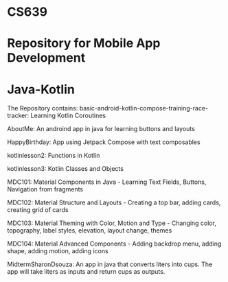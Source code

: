 # CS639
# Repository for Mobile App Development 
# Java-Kotlin

The Repository contains:
basic-android-kotlin-compose-training-race-tracker: Learning Kotlin Coroutines

AboutMe: An androind app in java for learning buttons and layouts

HappyBirthday: App using Jetpack Compose with text composables

kotlinlesson2: Functions in Kotlin

kotlinlesson3: Kotlin Classes and Objects

MDC101: Material Components in Java - Learning Text Fields, Buttons, Navigation from fragments 

MDC102: Material Structure and Layouts - Creating a top bar, adding cards, creating grid of cards

MDC103: Material Theming with Color, Motion and Type - Changing color, topography, label styles, elevation, layout change, themes

MDC104: Material Advanced Components - Adding backdrop menu, adding shape, adding motion, adding icons

MidtermSharonDsouza: An app in java that converts liters into cups. The app will take liters as inputs and return cups as outputs.
